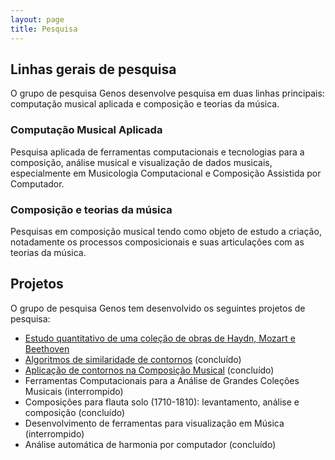 ```yaml
---
layout: page
title: Pesquisa
---
```


## Linhas gerais de pesquisa

O grupo de pesquisa Genos desenvolve pesquisa em duas linhas principais: computação musical aplicada e composição e 
teorias da música.

### Computação Musical Aplicada

Pesquisa aplicada de ferramentas computacionais e tecnologias para a
composição, análise musical e visualização de dados musicais,
especialmente em Musicologia Computacional e Composição Assistida por
Computador.

### Composição e teorias da música

Pesquisas em composição musical tendo como objeto de estudo a criação,
notadamente os processos composicionais e suas articulações com as
teorias da música.

## Projetos

O grupo de pesquisa Genos tem desenvolvido os seguintes projetos de pesquisa:

- [Estudo quantitativo de uma coleção de obras de Haydn, Mozart e Beethoven](https://marcos.sampaio.me/pt-br/projetos/hmb-analysis/)
- [Algoritmos de similaridade de contornos](https://marcos.sampaio.me/pt-br/projetos/contour-similarity/) (concluído)
- [Aplicação de contornos na Composição Musical](https://marcos.sampaio.me/pt-br/projetos/contour-composition/) (concluído)
- Ferramentas Computacionais para a Análise de Grandes Coleções Musicais (interrompido)
- Composições para flauta solo (1710-1810): levantamento, análise e composição (concluído)
- Desenvolvimento de ferramentas para visualização em Música (interrompido)
- Análise automática de harmonia por computador (concluído)